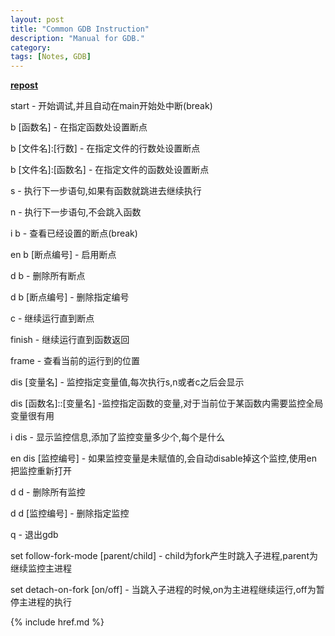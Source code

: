 ```yaml
---
layout: post
title: "Common GDB Instruction"
description: "Manual for GDB."
category: 
tags: [Notes, GDB]
---
```


__[repost](http://blogread.cn/it/article/941?f=footerrecommend)__  

start - 开始调试,并且自动在main开始处中断(break)

b [函数名] - 在指定函数处设置断点

b [文件名]:[行数] - 在指定文件的行数处设置断点

b [文件名]:[函数名] - 在指定文件的函数处设置断点

s - 执行下一步语句,如果有函数就跳进去继续执行

n - 执行下一步语句,不会跳入函数

i b - 查看已经设置的断点(break)

en b [断点编号] - 启用断点

d b - 删除所有断点

d b [断点编号] - 删除指定编号

c - 继续运行直到断点

finish - 继续运行直到函数返回

frame - 查看当前的运行到的位置

dis [变量名] - 监控指定变量值,每次执行s,n或者c之后会显示

dis [函数名]::[变量名] -监控指定函数的变量,对于当前位于某函数内需要监控全局变量很有用

i dis - 显示监控信息,添加了监控变量多少个,每个是什么

en dis [监控编号] - 如果监控变量是未赋值的,会自动disable掉这个监控,使用en把监控重新打开

d d - 删除所有监控

d d [监控编号] - 删除指定监控

q - 退出gdb

set follow-fork-mode [parent/child] - child为fork产生时跳入子进程,parent为继续监控主进程

set detach-on-fork [on/off] - 当跳入子进程的时候,on为主进程继续运行,off为暂停主进程的执行

{% include href.md %}
